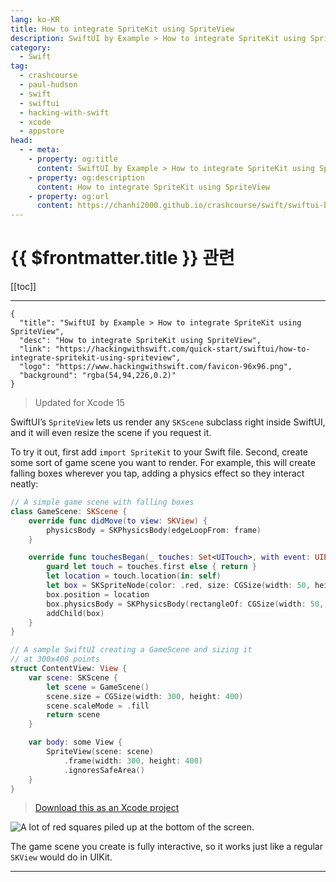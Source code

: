 ```yaml
---
lang: ko-KR
title: How to integrate SpriteKit using SpriteView
description: SwiftUI by Example > How to integrate SpriteKit using SpriteView
category:
  - Swift
tag: 
  - crashcourse
  - paul-hudson
  - swift
  - swiftui
  - hacking-with-swift
  - xcode
  - appstore
head:
  - - meta:
    - property: og:title
      content: SwiftUI by Example > How to integrate SpriteKit using SpriteView
    - property: og:description
      content: How to integrate SpriteKit using SpriteView
    - property: og:url
      content: https://chanhi2000.github.io/crashcourse/swift/swiftui-by-example/03-images-shapes-and-media/how-to-integrate-spritekit-using-spriteview.html
---
```


# {{ $frontmatter.title }} 관련

[[toc]]

---

```component VPCard
{
  "title": "SwiftUI by Example > How to integrate SpriteKit using SpriteView",
  "desc": "How to integrate SpriteKit using SpriteView",
  "link": "https://hackingwithswift.com/quick-start/swiftui/how-to-integrate-spritekit-using-spriteview",
  "logo": "https://www.hackingwithswift.com/favicon-96x96.png",
  "background": "rgba(54,94,226,0.2)"
}
```

> Updated for Xcode 15

SwiftUI’s `SpriteView` lets us render any `SKScene` subclass right inside SwiftUI, and it will even resize the scene if you request it.

To try it out, first add `import SpriteKit` to your Swift file. Second, create some sort of game scene you want to render. For example, this will create falling boxes wherever you tap, adding a physics effect so they interact neatly:

```swift
// A simple game scene with falling boxes
class GameScene: SKScene {
    override func didMove(to view: SKView) {
        physicsBody = SKPhysicsBody(edgeLoopFrom: frame)
    }

    override func touchesBegan(_ touches: Set<UITouch>, with event: UIEvent?) {
        guard let touch = touches.first else { return }
        let location = touch.location(in: self)
        let box = SKSpriteNode(color: .red, size: CGSize(width: 50, height: 50))
        box.position = location
        box.physicsBody = SKPhysicsBody(rectangleOf: CGSize(width: 50, height: 50))
        addChild(box)
    }
}

// A sample SwiftUI creating a GameScene and sizing it
// at 300x400 points
struct ContentView: View {
    var scene: SKScene {
        let scene = GameScene()
        scene.size = CGSize(width: 300, height: 400)
        scene.scaleMode = .fill
        return scene
    }

    var body: some View {
        SpriteView(scene: scene)
            .frame(width: 300, height: 400)
            .ignoresSafeArea()
    }
}
```

> [<FontIcon icon="fas fa-download"/>Download this as an Xcode project](https://www.hackingwithswift.com/files/projects/swiftui/how-to-integrate-spritekit-using-spriteview-1.zip)

![A lot of red squares piled up at the bottom of the screen.](https://www.hackingwithswift.com/img/books/quick-start/swiftui/how-to-integrate-spritekit-using-spriteview-1~dark.png)

The game scene you create is fully interactive, so it works just like a regular `SKView` would do in UIKit.

---

<TagLinks />